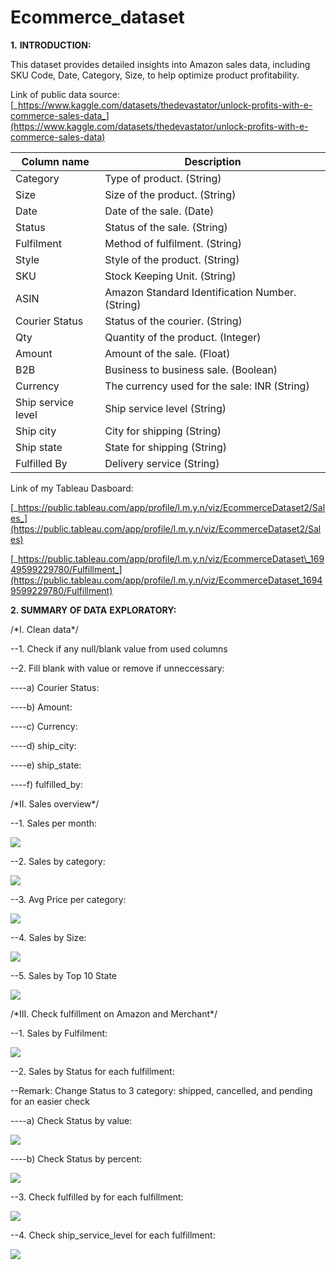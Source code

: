 # Ecommerce_dataset

**1.**  **INTRODUCTION:**

This dataset provides detailed insights into Amazon sales data, including SKU Code, Date, Category, Size, to help optimize product profitability.

Link of public data source: [_https://www.kaggle.com/datasets/thedevastator/unlock-profits-with-e-commerce-sales-data_](https://www.kaggle.com/datasets/thedevastator/unlock-profits-with-e-commerce-sales-data)

| **Column name** | **Description** |
| --- | --- |
| Category | Type of product. (String) |
| Size | Size of the product. (String) |
| Date | Date of the sale. (Date) |
| Status | Status of the sale. (String) |
| Fulfilment | Method of fulfilment. (String) |
| Style | Style of the product. (String) |
| SKU | Stock Keeping Unit. (String) |
| ASIN | Amazon Standard Identification Number. (String) |
| Courier Status | Status of the courier. (String) |
| Qty | Quantity of the product. (Integer) |
| Amount | Amount of the sale. (Float) |
| B2B | Business to business sale. (Boolean) |
| Currency | The currency used for the sale: INR (String) |
| Ship service level | Ship service level (String) |
| Ship city | City for shipping (String) |
| Ship state | State for shipping (String) |
| Fulfilled By | Delivery service (String) |

Link of my Tableau Dasboard:

[_https://public.tableau.com/app/profile/l.m.y.n/viz/EcommerceDataset2/Sales_](https://public.tableau.com/app/profile/l.m.y.n/viz/EcommerceDataset2/Sales)

[_https://public.tableau.com/app/profile/l.m.y.n/viz/EcommerceDataset\_16949599229780/Fulfillment_](https://public.tableau.com/app/profile/l.m.y.n/viz/EcommerceDataset_16949599229780/Fulfillment)

**2. SUMMARY OF DATA**  **EXPLORATORY:**

/\*I. Clean data\*/

--1. Check if any null/blank value from used columns

--2. Fill blank with value or remove if unneccessary:

----a) Courier Status:

----b) Amount:

----c) Currency:

----d) ship\_city:

----e) ship\_state:

----f) fulfilled\_by:

/\*II. Sales overview\*/

--1. Sales per month:

![](RackMultipart20230918-1-7xmrgz_html_b7a5f12a870b3eb.gif)

--2. Sales by category:

![](RackMultipart20230918-1-7xmrgz_html_ece9bbc80e8bfb62.gif)

--3. Avg Price per category:

![](RackMultipart20230918-1-7xmrgz_html_951400f066cc421f.gif)

--4. Sales by Size:

![](RackMultipart20230918-1-7xmrgz_html_6482ae977a0f1b88.gif)

--5. Sales by Top 10 State

![](RackMultipart20230918-1-7xmrgz_html_87bd50ee5cff4e13.gif)

/\*III. Check fulfillment on Amazon and Merchant\*/

--1. Sales by Fulfilment:

![](RackMultipart20230918-1-7xmrgz_html_7470a86569e3994.gif)

--2. Sales by Status for each fulfillment:

--Remark: Change Status to 3 category: shipped, cancelled, and pending for an easier check

----a) Check Status by value:

![](RackMultipart20230918-1-7xmrgz_html_434da437b0dd9994.gif)

----b) Check Status by percent:

![](RackMultipart20230918-1-7xmrgz_html_e9102427150367c3.gif)

--3. Check fulfilled by for each fulfillment:

![](RackMultipart20230918-1-7xmrgz_html_26689262569cffb6.gif)

--4. Check ship\_service\_level for each fulfillment:

![](RackMultipart20230918-1-7xmrgz_html_de051369483495fd.gif)
